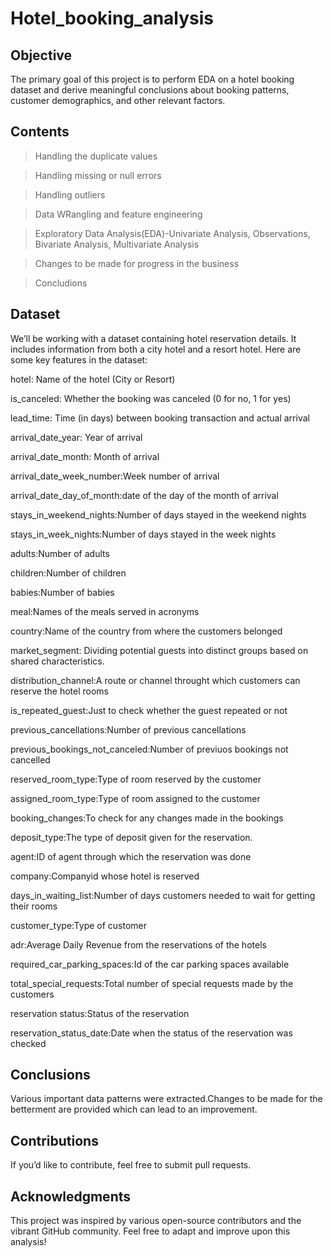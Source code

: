 # Hotel_booking_analysis

## Objective
The primary goal of this project is to perform EDA on a hotel booking dataset and derive meaningful conclusions about booking patterns, customer demographics, and other relevant factors.

## Contents
 > Handling the duplicate values
  
 > Handling missing or null errors

 > Handling outliers

 > Data WRangling and feature engineering

 > Exploratory Data Analysis(EDA)-Univariate Analysis, Observations, Bivariate Analysis, 
   Multivariate Analysis

 > Changes to be made for progress in the business

 > Concludions

## Dataset
We’ll be working with a dataset containing hotel reservation details. It includes information from both a city hotel and a resort hotel. Here are some key features in the dataset:

hotel: Name of the hotel (City or Resort)

is_canceled: Whether the booking was canceled (0 for no, 1 for yes)

lead_time: Time (in days) between booking transaction and actual arrival

arrival_date_year: Year of arrival

arrival_date_month: Month of arrival

arrival_date_week_number:Week number of arrival

arrival_date_day_of_month:date of the day of the month of arrival

stays_in_weekend_nights:Number of days stayed in the weekend nights

stays_in_week_nights:Number of days stayed in the week nights

adults:Number of adults

children:Number of children

babies:Number of babies

meal:Names of the meals served in acronyms

country:Name of the country from where the customers belonged

market_segment: Dividing potential guests into distinct groups based on shared characteristics.

distribution_channel:A route or channel throught which customers can reserve the hotel rooms

is_repeated_guest:Just to check whether the guest repeated or not

previous_cancellations:Number of previous cancellations

 previous_bookings_not_canceled:Number of previuos bookings not cancelled

 reserved_room_type:Type of room reserved by the customer

 assigned_room_type:Type of room assigned to the customer

 booking_changes:To check for any changes made in the bookings

 deposit_type:The type of deposit given for the reservation.

 agent:ID of agent through which the reservation was done

 company:Companyid whose hotel is reserved

 days_in_waiting_list:Number of days customers needed to wait for getting their rooms

 customer_type:Type of customer

 adr:Average Daily Revenue from the reservations of the hotels

 required_car_parking_spaces:Id of the car parking spaces available

 total_special_requests:Total number of special requests made by the customers

 reservation status:Status of the reservation

 reservation_status_date:Date when the status of the reservation was checked

## Conclusions
Various important data patterns were extracted.Changes to be made for the betterment are provided which can lead to an improvement.

## Contributions
If you’d like to contribute, feel free to submit pull requests.

## Acknowledgments
This project was inspired by various open-source contributors and the vibrant GitHub community. Feel free to adapt and improve upon this analysis!
